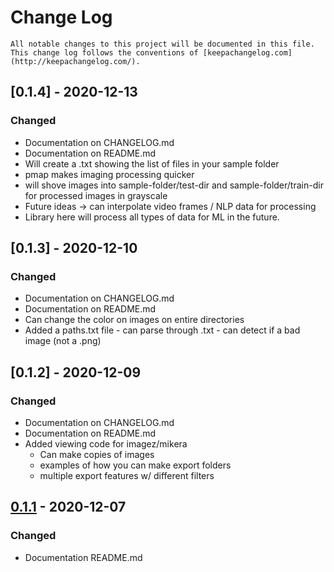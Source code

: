 # Change Log
	All notable changes to this project will be documented in this file. This change log follows the conventions of [keepachangelog.com](http://keepachangelog.com/).


## [0.1.4] - 2020-12-13
### Changed
- Documentation on CHANGELOG.md
- Documentation on README.md
- Will create a .txt showing the list of files in your sample folder
- pmap makes imaging processing quicker
- will shove images into sample-folder/test-dir and sample-folder/train-dir 
  for processed images in grayscale
- Future ideas -> can interpolate video frames / NLP data for processing
- Library here will process all types of data for ML in the future.

## [0.1.3] - 2020-12-10
### Changed
- Documentation on CHANGELOG.md
- Documentation on README.md
- Can change the color on images on entire directories
- Added a paths.txt file 
        - can parse through .txt 
        - can detect if a bad image (not a .png)

## [0.1.2] - 2020-12-09
### Changed
- Documentation on CHANGELOG.md
- Documentation on README.md
- Added viewing code for imagez/mikera
	- Can make copies of images
	- examples of how you can make export folders
	- multiple export features w/ different filters

## [0.1.1] - 2020-12-07
### Changed
- Documentation README.md

[Future hosting website]: dc9.x10host.com
[Unreleased]: https://github.com/your-name/cov-rgb-bgr-converter/compare/0.1.1...HEAD
[0.1.1]: https://github.com/your-name/cov-rgb-bgr-converter/compare/0.1.0...0.1.1

